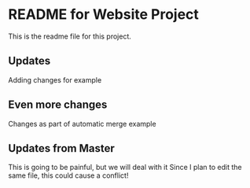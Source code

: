 # README for Website Project

This is the readme file for this project.

## Updates

Adding changes for example

## Even more changes

Changes as part of automatic merge example

## Updates from Master

This is going to be painful, but we will deal with it
Since I plan to edit the same file, this could cause a conflict!

